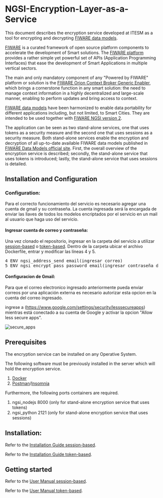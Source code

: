 # NGSI-Encryption-Layer-as-a-Service

This document describes the encryption service developed at ITESM as a tool for encrypting and decrypting [FIWARE data models](https://www.fiware.org/developers/data-models/). 

[FIWARE](https://www.fiware.org/) is a curated framework of open source platform components to accelerate the development of Smart solutions. The [FIWARE platform](https://www.fiware.org/developers/catalogue/) provides a rather simple yet powerful set of APIs (Application Programming Interfaces) that ease the development of Smart Applications in multiple vertical sectors. 

The main and only mandatory component of any "Powered by FIWARE" platform or solution is the [FIWARE Orion Context Broker Generic Enabler](https://fiware-orion.readthedocs.io/en/master/), which brings a cornerstone function in any smart solution: the need to manage context information in a highly decentralized and large-scale manner, enabling to perform updates and bring access to context.

[FIWARE data models](https://www.fiware.org/developers/data-models/) have been harmonized to enable data portability for different applications including, but not limited, to Smart Cities. They are intended to be used together with [FIWARE NGSI version 2](https://www.fiware.org/2016/06/08/fiware-ngsi-version-2-release-candidate/).

The application can be seen as two stand-alone services, one that uses tokens as a security measure and the second one that uses sessions as a security measure. Both stand-alone services enable the encryption and decryption of all up-to-date available FIWARE data models published in [FIWARE Data Models official site](https://www.fiware.org/developers/data-models/). 
First, the overall overview of the encryption service is described; secondly, the stand-alone service that uses tokens is introduced; lastly, the stand-alone service that uses sessions is detailed.

## Installation and Configuration
### Configuration:
Para el correcto funcionamiento del servicio es necesario agregar una cuenta de gmail y su contraseña. La cuenta ingresada será la encargada de enviar las llaves de todos los modelos encriptados por el servicio en un mail al usuario que haga uso del servicio.

#### Ingresar cuenta de correo y contraseña: 
Una vez clonado el repositorio, ingresar en la carpeta del servicio a utilizar [session-based](https://github.com/ITESM-FIWARE/NGSI-Encryption-as-a-Service/tree/master/session-based) o [token-based](https://github.com/ITESM-FIWARE/NGSI-Encryption-as-a-Service/tree/master/token-based). Dentro de la carpeta ubicar el archivo Dockerfile, entrar y modificar las líneas 4 y 5.

<pre>
4 ENV ngsi_address_send email(ingresar correo)
5 ENV ngsi_encrypt_pass password_email(ingresar contraseña del correo)
</pre>

#### Configuracion de Gmail:
Para que el correo electronico ingresado anteriormente pueda enviar correos por una aplicación externa es necesario autorizar esta opcion en la cuenta del correo ingresado.

ingrese a (https://www.google.com/settings/security/lesssecureapps) mientras está conectado a su cuenta de Google y activar la opcion "Allow less secure apps". 

![secure_apps](https://user-images.githubusercontent.com/38957081/51202845-49f61a00-18c5-11e9-88be-1ef960993ce7.png)

## Prerequisites
The encryption service can be installed on any Operative System.

The following software must be previously installed in the server which will hold the encryption service.
1. [Docker](https://www.docker.com/get-started)
1. [Postman](https://www.getpostman.com/apps)/[Insomnia](https://insomnia.rest/download/)

Furthermore, the following ports containers are required.
1. ngsi_nodejs 8000 (only for stand-alone encryption service that uses tokens)
1. ngsi_python 2121 (only for stand-alone encryption service that uses sessions)

## Installation:
Refer to the [Installation Guide session-based](https://github.com/ITESM-FIWARE/NGSI-Encryption-Layer-as-a-Service#encryption-service-with-sessions).

Refer to the [Installation Guide token-based](https://github.com/ITESM-FIWARE/NGSI-Encryption-Layer-as-a-Service#encryption-service-with-tokens).

## Getting started

Refer to the [User Manual session-based](https://github.com/ITESM-FIWARE/NGSI-Encryption-Layer-as-a-Service#use-of-services-supported-by-the-encryption-service-1).

Refer to the [User Manual token-based](https://github.com/ITESM-FIWARE/NGSI-Encryption-Layer-as-a-Service#use-of-services-supported-by-the-encryption-service).

